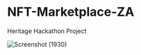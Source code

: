 # NFT-Marketplace-ZA
 Heritage Hackathon Project
 
 
![Screenshot (1930)](https://user-images.githubusercontent.com/65094648/203809102-4e2e2d78-be6f-4b5c-87c6-a98dfaecbc07.png)
